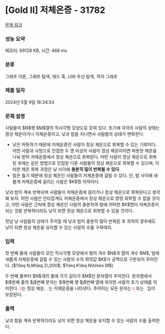 # [Gold II] 저체온증 - 31782 

[문제 링크](https://www.acmicpc.net/problem/31782) 

### 성능 요약

메모리: 69128 KB, 시간: 468 ms

### 분류

그래프 이론, 그래프 탐색, 애드 혹, 너비 우선 탐색, 격자 그래프

### 제출 일자

2024년 5월 9일 16:34:54

### 문제 설명

<p>사람들이 $N$행 $M$열의 직사각형 모양으로 모여 있다. 초기에 각각의 사람의 상태는 정상 체온이거나 저체온증이고, 낮과 밤을 지나면서 사람들의 상태가 변화한다.</p>

<ul>
	<li>낮은 따뜻하기 때문에 저체온증인 사람이 정상 체온으로 회복할 수 있는 기회이다. 어떤 사람과 사방으로 인접한 두 명 이상의 사람이 정상 체온이라면 따뜻한 체온을 나눠 받아 저체온증에서 정상 체온으로 회복된다. 어떤 사람이 정상 체온으로 회복된 후에는 같은 방법으로 인접한 다른 사람들이 정상 체온으로 회복할 수 있으며, 이러한 체온 회복 과정은 낮 사이에 <strong>충분히 많이 반복될 수 있다</strong>.</li>
	<li>밤은 춥기 때문에 정상 체온인 사람들이 저체온증에 걸릴 수 있다. 단, 밤 사이에 새롭게 저체온증에 걸리는 사람은 $K$명 이하이다.</li>
</ul>

<p>낮과 밤이 계속 반복되며 사람들이 저체온증에 걸리거나 정상 체온으로 회복된다고 생각해 보자. 어떤 사람은 안타깝게도 저체온증에서 정상 체온으로 영영 회복할 수 없을 것이고, 어떤 사람은 근처에 정상 체온인 사람이 충분하여 밤에 어떠한 $K$명이 저체온증이 되는 것을 반복하더라도 낮이 되면 정상 체온으로 회복할 수 있을 것이다.</p>

<p>첫날 낮 사람들의 상태가 주어질 때 낮과 밤이 충분히 많이 반복된 후 최악의 경우에도 낮이 되면 정상 체온을 유지할 수 있는 사람의 수를 구하여라.</p>

### 입력 

 <p>첫 번째 줄에 사람들이 모인 직사각형 모양에서 행의 개수 $N$과 열의 개수 $M$, 밤에 새롭게 저체온증에 걸릴 수 있는 사람의 수의 최댓값 $K$가 공백으로 구분되어 주어진다. ($1\leq N,M\leq 2\,000$; $1\leq K\leq N\times M$)</p>

<p>두 번째 줄부터 $N$개의 줄에 각각 길이가 $M$인 문자열이 주어진다. 문자열에서 $i$번째 줄의 $j$번째 문자는 $i$번째 행 $j$번째 열에 위치한 사람의 초기 상태를 의미한다. <span style="color:#e74c3c;"><code>O</code></span>는 정상 체온, <span style="color:#e74c3c;"><code>.</code></span>는 저체온증을 나타낸다. 주어지는 모든 문자는 <span style="color:#e74c3c;"><code>O</code></span> 또는 <span style="color:#e74c3c;"><code>.</code></span>임이 보장된다.</p>

### 출력 

 <p>낮과 밤을 계속 반복하더라도 낮이 되면 정상 체온을 유지할 수 있는 사람의 수를 출력한다.</p>

